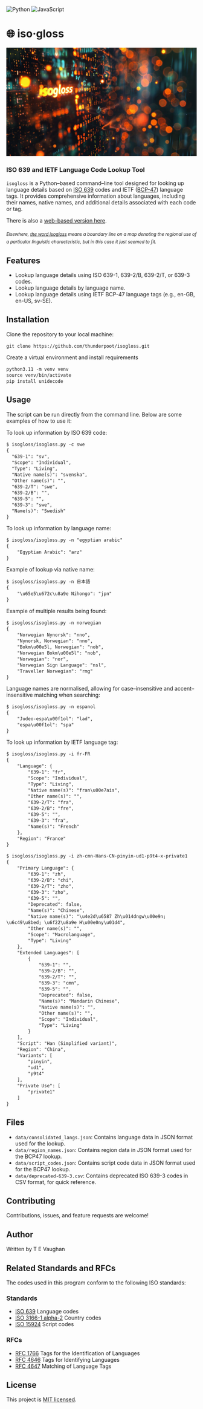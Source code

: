 ![Python](https://img.shields.io/badge/python-3670A0?style=for-the-badge&logo=python&logoColor=ffdd54)
![JavaScript](https://img.shields.io/badge/javascript-%23323330.svg?style=for-the-badge&logo=javascript&logoColor=%23F7DF1E)

# 🌐 iso·gloss

![isogloss](isogloss.jpg)

### ISO 639 and IETF Language Code Lookup Tool

`isogloss` is a Python–based command–line tool designed for looking up language details based on [ISO 639](https://www.iso.org/iso-639-language-code) codes and IETF ([BCP-47](https://www.rfc-editor.org/info/bcp47)) language tags. It provides comprehensive information about languages, including their names, native names, and additional details associated with each code or tag.

There is also a [web–based version here](https://thunderpoot.github.io/isogloss).

<sub>_Elsewhere, [the word isogloss](https://en.wikipedia.org/wiki/Isogloss) means a boundary line on a map denoting the regional use of a particular linguistic characteristic, but in this case it just seemed to fit._</sub>

## Features

- Lookup language details using ISO 639-1, 639-2/B, 639-2/T, or 639-3 codes.
- Lookup language details by language name.
- Lookup language details using IETF BCP-47 language tags (e.g., en-GB, en-US, sv-SE).

## Installation

Clone the repository to your local machine:

```
git clone https://github.com/thunderpoot/isogloss.git
```

Create a virtual environment and install requirements

```
python3.11 -m venv venv
source venv/bin/activate
pip install unidecode
```

## Usage

The script can be run directly from the command line. Below are some examples of how to use it:

To look up information by ISO 639 code:

```
$ isogloss/isogloss.py -c swe
{
  "639-1": "sv",
  "Scope": "Individual",
  "Type": "Living",
  "Native name(s)": "svenska",
  "Other name(s)": "",
  "639-2/T": "swe",
  "639-2/B": "",
  "639-5": "",
  "639-3": "swe",
  "Name(s)": "Swedish"
}
```

To look up information by language name:

```
$ isogloss/isogloss.py -n "egyptian arabic"
{
    "Egyptian Arabic": "arz"
}
```

Example of lookup via native name:

```
$ isogloss/isogloss.py -n 日本語
{
    "\u65e5\u672c\u8a9e Nihongo": "jpn"
}
```

Example of multiple results being found:

```
$ isogloss/isogloss.py -n norwegian
{
    "Norwegian Nynorsk": "nno",
    "Nynorsk, Norwegian": "nno",
    "Bokm\u00e5l, Norwegian": "nob",
    "Norwegian Bokm\u00e5l": "nob",
    "Norwegian": "nor",
    "Norwegian Sign Language": "nsl",
    "Traveller Norwegian": "rmg"
}
```

Language names are normalised, allowing for case–insensitive and accent–insensitive matching when searching:

```
$ isogloss/isogloss.py -n espanol
{
    "Judeo-espa\u00f1ol": "lad",
    "espa\u00f1ol": "spa"
}
```

To look up information by IETF language tag:

```
$ isogloss/isogloss.py -i fr-FR
{
    "Language": {
        "639-1": "fr",
        "Scope": "Individual",
        "Type": "Living",
        "Native name(s)": "fran\u00e7ais",
        "Other name(s)": "",
        "639-2/T": "fra",
        "639-2/B": "fre",
        "639-5": "",
        "639-3": "fra",
        "Name(s)": "French"
    },
    "Region": "France"
}
```

```
$ isogloss/isogloss.py -i zh-cmn-Hans-CN-pinyin-ud1-p9t4-x-private1
{
    "Primary Language": {
        "639-1": "zh",
        "639-2/B": "chi",
        "639-2/T": "zho",
        "639-3": "zho",
        "639-5": "",
        "Deprecated": false,
        "Name(s)": "Chinese",
        "Native name(s)": "\u4e2d\u6587 Zh\u014dngw\u00e9n; \u6c49\u8bed; \u6f22\u8a9e H\u00e0ny\u01d4",
        "Other name(s)": "",
        "Scope": "Macrolanguage",
        "Type": "Living"
    },
    "Extended Languages": [
        {
            "639-1": "",
            "639-2/B": "",
            "639-2/T": "",
            "639-3": "cmn",
            "639-5": "",
            "Deprecated": false,
            "Name(s)": "Mandarin Chinese",
            "Native name(s)": "",
            "Other name(s)": "",
            "Scope": "Individual",
            "Type": "Living"
        }
    ],
    "Script": "Han (Simplified variant)",
    "Region": "China",
    "Variants": [
        "pinyin",
        "ud1",
        "p9t4"
    ],
    "Private Use": [
        "private1"
    ]
}
```

## Files

- `data/consolidated_langs.json`: Contains language data in JSON format used for the lookup.
- `data/region_names.json`: Contains region data in JSON format used for the BCP47 lookup.
- `data/script_codes.json`: Contains script code data in JSON format used for the BCP47 lookup.
- `data/deprecated-639-3.csv`: Contains deprecated ISO 639-3 codes in CSV format, for quick reference.

## Contributing

Contributions, issues, and feature requests are welcome!

## Author

Written by T E Vaughan

## Related Standards and RFCs

The codes used in this program conform to the following ISO standards:

### Standards

- [ISO 639](https://www.iso.org/iso-639-language-code) Language codes
- [ISO 3166-1 alpha-2](https://www.iso.org/iso-3166-country-codes.html) Country codes
- [ISO 15924](https://www.unicode.org/iso15924/) Script codes

### RFCs

- [RFC 1766](https://www.ietf.org/rfc/rfc1766.txt) Tags for the Identification of Languages
- [RFC 4646](https://www.ietf.org/rfc/rfc4646.txt) Tags for Identifying Languages
- [RFC 4647](https://www.ietf.org/rfc/rfc4647.txt) Matching of Language Tags

## License

This project is [MIT licensed](https://opensource.org/licenses/MIT).
